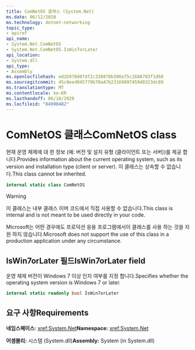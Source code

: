 ```yaml
---
title: ComNetOS 클래스 (System.Net)
ms.date: 06/12/2020
ms.technology: dotnet-networking
topic_type:
- apiref
api_name:
- System.Net.ComNetOS
- System.Net.ComNetOS.IsWin7orLater
api_location:
- System.dll
api_type:
- Assembly
ms.openlocfilehash: ed2b970d07df2c338870b386e75c1688703f1d68
ms.sourcegitcommit: 45c8eed045779b70a47b23169897459d0323dc89
ms.translationtype: MT
ms.contentlocale: ko-KR
ms.lasthandoff: 06/18/2020
ms.locfileid: "84990482"
---
```

# <a name="comnetos-class"></a><span data-ttu-id="3b3c3-102">ComNetOS 클래스</span><span class="sxs-lookup"><span data-stu-id="3b3c3-102">ComNetOS class</span></span>

<span data-ttu-id="3b3c3-103">현재 운영 체제에 대 한 정보 (예: 버전 및 설치 유형 (클라이언트 또는 서버))를 제공 합니다.</span><span class="sxs-lookup"><span data-stu-id="3b3c3-103">Provides information about the current operating system, such as its version and installation type (client or server).</span></span> <span data-ttu-id="3b3c3-104">이 클래스는 상속할 수 없습니다.</span><span class="sxs-lookup"><span data-stu-id="3b3c3-104">This class cannot be inherited.</span></span>
  
```csharp  
internal static class ComNetOS
```

> [!WARNING]
> <span data-ttu-id="3b3c3-105">이 클래스는 내부 클래스 이며 코드에서 직접 사용할 수 없습니다.</span><span class="sxs-lookup"><span data-stu-id="3b3c3-105">This class is internal and is not meant to be used directly in your code.</span></span>
>
> <span data-ttu-id="3b3c3-106">Microsoft는 어떤 경우에도 프로덕션 응용 프로그램에서이 클래스를 사용 하는 것을 지원 하지 않습니다.</span><span class="sxs-lookup"><span data-stu-id="3b3c3-106">Microsoft does not support the use of this class in a production application under any circumstance.</span></span>

## <a name="iswin7orlater-field"></a><span data-ttu-id="3b3c3-107">IsWin7orLater 필드</span><span class="sxs-lookup"><span data-stu-id="3b3c3-107">IsWin7orLater field</span></span>

<span data-ttu-id="3b3c3-108">운영 체제 버전이 Windows 7 이상 인지 여부를 지정 합니다.</span><span class="sxs-lookup"><span data-stu-id="3b3c3-108">Specifies whether the operating system version is Windows 7 or later.</span></span>

```csharp
internal static readonly bool IsWin7orLater
```

## <a name="requirements"></a><span data-ttu-id="3b3c3-109">요구 사항</span><span class="sxs-lookup"><span data-stu-id="3b3c3-109">Requirements</span></span>

<span data-ttu-id="3b3c3-110">**네임스페이스:** <xref:System.Net></span><span class="sxs-lookup"><span data-stu-id="3b3c3-110">**Namespace:** <xref:System.Net></span></span>

<span data-ttu-id="3b3c3-111">**어셈블리:** 시스템 (System.dll)</span><span class="sxs-lookup"><span data-stu-id="3b3c3-111">**Assembly:** System (in System.dll)</span></span>
